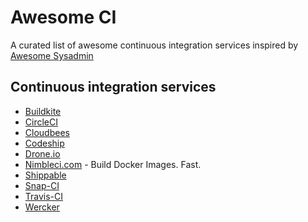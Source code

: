 Awesome CI
==========

A curated list of awesome continuous integration services inspired by [Awesome Sysadmin](https://github.com/kahun/awesome-sysadmin)

Continuous integration services 
-----------------------------------

* [Buildkite](https://buildkite.com/)
* [CircleCI](https://circleci.com/)
* [Cloudbees](http://www.cloudbees.com/)
* [Codeship](https://codeship.io/)
* [Drone.io](https://drone.io/)
* [Nimbleci.com](https://nimbleci.com/) - Build Docker Images. Fast.
* [Shippable](http://www.shippable.com/)
* [Snap-CI](https://www.snap-ci.com/)
* [Travis-CI](https://travis-ci.org/) 
* [Wercker](https://app.wercker.com/#explore)
